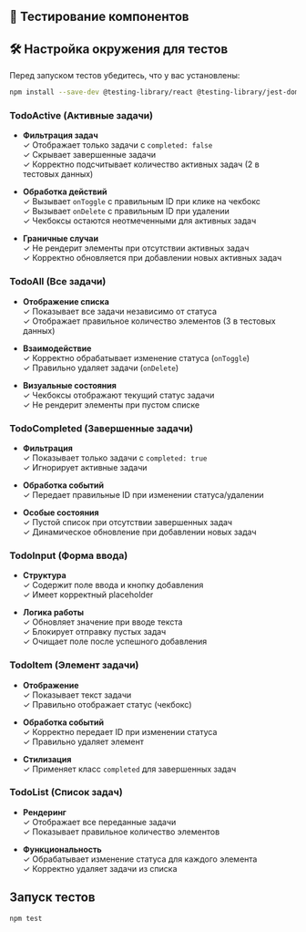 

## 🧪 Тестирование компонентов

## 🛠 Настройка окружения для тестов

Перед запуском тестов убедитесь, что у вас установлены:

```bash
npm install --save-dev @testing-library/react @testing-library/jest-dom @testing-library/user-event jest @types/jest
```

### TodoActive (Активные задачи)
- **Фильтрация задач**  
  ✓ Отображает только задачи с `completed: false`  
  ✓ Скрывает завершенные задачи  
  ✓ Корректно подсчитывает количество активных задач (2 в тестовых данных)

- **Обработка действий**  
  ✓ Вызывает `onToggle` с правильным ID при клике на чекбокс  
  ✓ Вызывает `onDelete` с правильным ID при удалении  
  ✓ Чекбоксы остаются неотмеченными для активных задач  

- **Граничные случаи**  
  ✓ Не рендерит элементы при отсутствии активных задач  
  ✓ Корректно обновляется при добавлении новых активных задач  

### TodoAll (Все задачи)
- **Отображение списка**  
  ✓ Показывает все задачи независимо от статуса  
  ✓ Отображает правильное количество элементов (3 в тестовых данных)  

- **Взаимодействие**  
  ✓ Корректно обрабатывает изменение статуса (`onToggle`)  
  ✓ Правильно удаляет задачи (`onDelete`)  

- **Визуальные состояния**  
  ✓ Чекбоксы отображают текущий статус задачи  
  ✓ Не рендерит элементы при пустом списке  

### TodoCompleted (Завершенные задачи)
- **Фильтрация**  
  ✓ Показывает только задачи с `completed: true`  
  ✓ Игнорирует активные задачи  

- **Обработка событий**  
  ✓ Передает правильные ID при изменении статуса/удалении  

- **Особые состояния**  
  ✓ Пустой список при отсутствии завершенных задач  
  ✓ Динамическое обновление при добавлении новых задач  

### TodoInput (Форма ввода)
- **Структура**  
  ✓ Содержит поле ввода и кнопку добавления  
  ✓ Имеет корректный placeholder  

- **Логика работы**  
  ✓ Обновляет значение при вводе текста  
  ✓ Блокирует отправку пустых задач  
  ✓ Очищает поле после успешного добавления  

### TodoItem (Элемент задачи)
- **Отображение**  
  ✓ Показывает текст задачи  
  ✓ Правильно отображает статус (чекбокс)  

- **Обработка событий**  
  ✓ Корректно передает ID при изменении статуса  
  ✓ Правильно удаляет элемент  

- **Стилизация**  
  ✓ Применяет класс `completed` для завершенных задач  

### TodoList (Список задач)
- **Рендеринг**  
  ✓ Отображает все переданные задачи  
  ✓ Показывает правильное количество элементов  

- **Функциональность**  
  ✓ Обрабатывает изменение статуса для каждого элемента  
  ✓ Корректно удаляет задачи из списка  

## Запуск тестов
```bash
npm test
```